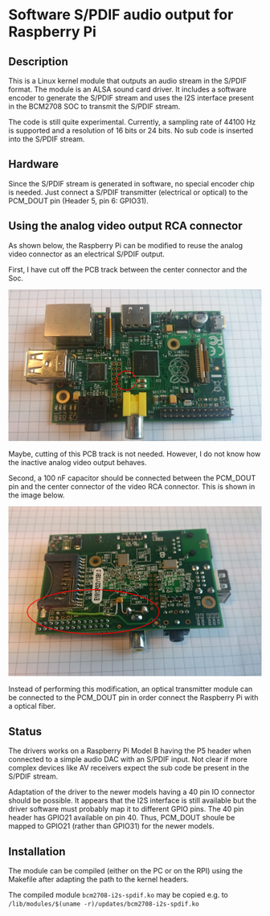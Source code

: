 ﻿# Software S/PDIF audio output for Raspberry Pi

## Description

This is a Linux kernel module that outputs an audio stream in the S/PDIF format. The module is an ALSA sound card driver. It includes a software encoder to generate the S/PDIF stream and uses the I2S interface present in the BCM2708 SOC to transmit the S/PDIF stream.

The code is still quite experimental. Currently, a sampling rate of 44100 Hz is supported and a resolution of 16 bits or 24 bits. No sub code is inserted into the S/PDIF stream.

## Hardware

Since the S/PDIF stream is generated in software, no special encoder chip is needed. Just connect a S/PDIF transmitter (electrical or optical) to the PCM_DOUT pin (Header 5, pin 6: GPIO31).

## Using the analog video output RCA connector

As shown below, the Raspberry Pi can be modified to reuse the analog video connector as an electrical S/PDIF output.

First, I have cut off the PCB track between the center connector and the Soc.

![RPi Mod Top](https://raw.githubusercontent.com/kiffie/rpi-i2s-spdif/master/doc/rpi_mod_top.jpg)

Maybe, cutting of this PCB track is not needed. However, I do not know how the inactive analog video output behaves.

Second, a 100 nF capacitor should be connected between the PCM_DOUT pin and the center connector of the video RCA connector. This is shown in the image below.

![RPi Mod Bottom](https://raw.githubusercontent.com/kiffie/rpi-i2s-spdif/master/doc/rpi_mod_bottom.jpg)

Instead of performing this modification, an optical transmitter module can be connected to the PCM_DOUT pin in order connect the Raspberry Pi with a optical fiber.

## Status

The drivers works on a Raspberry Pi Model B having the P5 header when connected to a simple audio DAC with an S/PDIF input. Not clear if more complex devices like AV receivers expect the sub code be present in the S/PDIF stream.

Adaptation of the driver to the newer models having a 40 pin IO connector should be possible. It appears that the I2S interface is still available but the driver software must probably map it to different GPIO pins. The 40 pin header has GPIO21 available on pin 40. Thus, PCM_DOUT shoule be mapped to GPIO21 (rather than GPIO31) for the newer models.

## Installation

The module can be compiled (either on the PC or on the RPI) using the Makefile after adapting the path to the kernel headers.

The compiled module `bcm2708-i2s-spdif.ko` may be copied e.g. to `/lib/modules/$(uname -r)/updates/bcm2708-i2s-spdif.ko`


